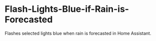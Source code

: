 # Flash-Lights-Blue-if-Rain-is-Forecasted
Flashes selected lights blue when rain is forecasted in Home Assistant. 
